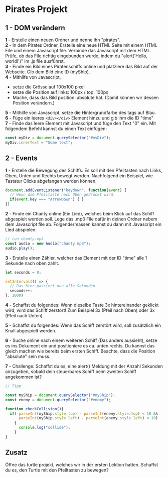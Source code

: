# Pirates Projekt

## 1 - DOM verändern
**1** - Erstelle einen neuen Ordner und nenne ihn "pirates".<br>
**2** - In dem Pirates Ordner, Erstelle eine neue HTML Seite mit einem HTML File und einem Javascript file. Verbinde das Javascript mit dem HTML. Prüfe, ob das File richtig eingebunden wurde, indem du "alert('Hello, world!')" im .js file ausführst.<br>
**3** - Finde ein Bild eines Piratenschiffs online und platziere das Bild auf der Webseite. Gib dem Bild eine ID (myShip).<br>
**4** - Mithilfe von Javascript,
- setze die Grösse auf 100x100 pixel
- setze die Position auf links: 100px / top: 100px
- Mache, dass das Bild position: absolute hat. (Damit können wir dessen Position verändern.)

**5** - Mithilfe von Javascript, setze die Hintergrundfarbe des <body> tags auf Blau.<br>
**6** - Füge ein leeres
`<div></div>`
Element hinzu und gib ihm die ID "time"<br>
**7** - Finde das leere Element mit Javascript und füge den Text "0" ein. Mit folgendem Befehl kannst du einen Text einfügen:
```javascript
const myDiv = document.querySelector("#myDiv");
myDiv.innerText = "Some text";
```

## 2 - Events
**1** - Erstelle die Bewegung des Schiffs. Es soll mit den Pfeiltasten nach Links, Oben, Unten und Rechts bewegt werden. Nachfolgend ein Beispiel, wie Tastatur Clicks abgefangen werden können.

```javascript
document.addEventListener("keydown", function(event) {
  // Wenn die Pfeiltaste nach Oben gedrückt wird.
  if(event.key === "ArrowDown") { }
})
```

**2** - Finde ein Chanty online (Ein Lied), welches beim Klick auf das Schiff abgespielt werden soll. Lege das .mp3 File dafür in deinen Ordner nebem dem Javascript file ab. Folgendermassen kannst du dann mit Javascript ein Lied abspielen:

```javascript
// run chanty.mp3
const audio = new Audio("chanty.mp3");
audio.play();
```
**3** - Erstelle einen Zähler, welcher das Element mit der ID "time" alle 1 Sekunde nach oben zählt.
```javascript
let seconds = 0;

setInterval(() => {
  // Das hier passiert nun alle Sekunden
  seconds++;
}, 1000)
```

**4** - Schaffst du folgendes: Wenn dieselbe Taste 3x hintereinander geklickt wird, wird das Schiff zerstört! Zum Beispiel 3x (Pfeil nach Oben) oder 3x (Pfeil nach Unten).

**5** - Schaffst du folgendes: Wenn das Schiff zerstört wird, soll zusätzlich ein Knall abgespielt werden.

**6** - Suche online nach einem weiteren Schiff (Das anders aussieht), setze es ins Dokument ein und positioniere es ca. unten rechts. Du kannst das gleich machen wie bereits beim ersten Schiff. Beachte, dass die Position "absolute" sein muss.

**7** - Challenge: Schaffst du es, eine alert() Meldung mit der Anzahl Sekunden anzugeben, sobald dein steuerbares Schiff beim zweiten Schiff angekommen ist?

```javascript
// Tipp

const myShip = document.querySelector("#myShip");
const enemy = document.querySelector("#enemy");

function checkCollision(){
  if( parseInt(myShip.style.top) - parseInt(enemy.style.top) < 10 &&
      parseInt(myShip.style.left) - parseInt(enemy.style.left) < 10)
    {
      console.log("collide");
    }
}
```

## Zusatz
Öffne das turtle projekt, welches wir in der ersten Lektion hatten. Schaffst du es, den Turtle mit den Pfeiltasten zu bewegen?
